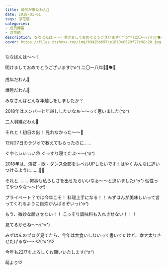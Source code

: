 ```yaml
---
title: 時代が来たわん🐩
date: 2018-01-01
tags: 涼花萌
categories: 
- 成员博客
- 涼花萌
description: ななばんは〜〜！明けましておめでとうございます(*^o^*)二〇一八年🎍🐩🐕🐾戌年だわん🐩爆睡だわん🐩みなさんはどんな年越しをしましたか？2018...
cover: https://files.zzzhxxx.top/img/b841bb697ce1618c0329f27c98c20.jpg 
---
```






ななばんは〜〜！



明けましておめでとうございます(*^o^*)
二〇一八年🎍🐩🐕🐾





戌年だわん🐩




爆睡だわん🐩






みなさんはどんな年越しをしましたか？



2018年はメンバーと年越ししたいなぁ〜〜って思いました(*^o^*)






二人羽織だわん🐩











それと！初日の出！
見れなかった〜〜🌅

12月27日のラジオで教えてもらったのに……

ぐやじぃぃぃい😞
ぐっすり寝てたよ〜〜(*^o^*)




2018年は、演技・歌・ダンス全部をレベルUPしたいです☝︎
はやくみんなに追いつけるように……💃🏼



それと………何事も私らしさを出せたらいいなぁ〜〜と思いました(*^o^*)
個性ってやつやな〜〜(*^o^*)




プライベート？では今年こそ！
料理上手になる！！
みずはんが美味しいって言ってくれるように自炊がんばるぞいっ(*^o^*)



もう、微妙な顔させない！！
こっそり調味料も入れさせない！！！



見てるからね〜〜(*^o^*)







みずはんのブログ見てたら、今年は大食いしないって書いてたけど、幸せ太りさせたげるな〜〜♡(*^o^*)♡






今年も22/7をよろしくお願いいたします(*^o^*)





萌より♡



